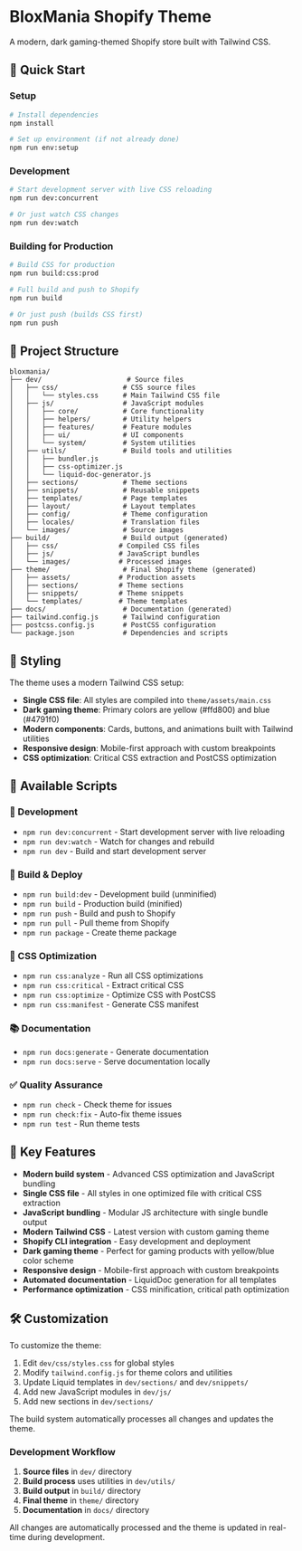 # BloxMania Shopify Theme

A modern, dark gaming-themed Shopify store built with Tailwind CSS.

## 🚀 Quick Start

### Setup
```bash
# Install dependencies
npm install

# Set up environment (if not already done)
npm run env:setup
```

### Development
```bash
# Start development server with live CSS reloading
npm run dev:concurrent

# Or just watch CSS changes
npm run dev:watch
```

### Building for Production
```bash
# Build CSS for production
npm run build:css:prod

# Full build and push to Shopify
npm run build

# Or just push (builds CSS first)
npm run push
```

## 📁 Project Structure

```
bloxmania/
├── dev/                     # Source files
│   ├── css/                # CSS source files
│   │   └── styles.css      # Main Tailwind CSS file
│   ├── js/                 # JavaScript modules
│   │   ├── core/           # Core functionality
│   │   ├── helpers/        # Utility helpers
│   │   ├── features/       # Feature modules
│   │   ├── ui/             # UI components
│   │   └── system/         # System utilities
│   ├── utils/              # Build tools and utilities
│   │   ├── bundler.js
│   │   ├── css-optimizer.js
│   │   └── liquid-doc-generator.js
│   ├── sections/           # Theme sections
│   ├── snippets/           # Reusable snippets
│   ├── templates/          # Page templates
│   ├── layout/             # Layout templates
│   ├── config/             # Theme configuration
│   ├── locales/            # Translation files
│   └── images/             # Source images
├── build/                  # Build output (generated)
│   ├── css/               # Compiled CSS files
│   ├── js/                # JavaScript bundles
│   └── images/            # Processed images
├── theme/                  # Final Shopify theme (generated)
│   ├── assets/            # Production assets
│   ├── sections/          # Theme sections
│   ├── snippets/          # Theme snippets
│   └── templates/         # Theme templates
├── docs/                   # Documentation (generated)
├── tailwind.config.js      # Tailwind configuration
├── postcss.config.js       # PostCSS configuration
└── package.json            # Dependencies and scripts
```

## 🎨 Styling

The theme uses a modern Tailwind CSS setup:

- **Single CSS file**: All styles are compiled into `theme/assets/main.css`
- **Dark gaming theme**: Primary colors are yellow (#ffd800) and blue (#4791f0)
- **Modern components**: Cards, buttons, and animations built with Tailwind utilities
- **Responsive design**: Mobile-first approach with custom breakpoints
- **CSS optimization**: Critical CSS extraction and PostCSS optimization

## 🔧 Available Scripts

### 🚀 Development
- `npm run dev:concurrent` - Start development server with live reloading
- `npm run dev:watch` - Watch for changes and rebuild
- `npm run dev` - Build and start development server

### 🔨 Build & Deploy
- `npm run build:dev` - Development build (unminified)
- `npm run build` - Production build (minified)
- `npm run push` - Build and push to Shopify
- `npm run pull` - Pull theme from Shopify
- `npm run package` - Create theme package

### 🎨 CSS Optimization
- `npm run css:analyze` - Run all CSS optimizations
- `npm run css:critical` - Extract critical CSS
- `npm run css:optimize` - Optimize CSS with PostCSS
- `npm run css:manifest` - Generate CSS manifest

### 📚 Documentation
- `npm run docs:generate` - Generate documentation
- `npm run docs:serve` - Serve documentation locally

### ✅ Quality Assurance
- `npm run check` - Check theme for issues
- `npm run check:fix` - Auto-fix theme issues
- `npm run test` - Run theme tests

## 🎯 Key Features

- **Modern build system** - Advanced CSS optimization and JavaScript bundling
- **Single CSS file** - All styles in one optimized file with critical CSS extraction
- **JavaScript bundling** - Modular JS architecture with single bundle output
- **Modern Tailwind CSS** - Latest version with custom gaming theme
- **Shopify CLI integration** - Easy development and deployment
- **Dark gaming theme** - Perfect for gaming products with yellow/blue color scheme
- **Responsive design** - Mobile-first approach with custom breakpoints
- **Automated documentation** - LiquidDoc generation for all templates
- **Performance optimization** - CSS minification, critical path optimization

## 🛠️ Customization

To customize the theme:

1. Edit `dev/css/styles.css` for global styles
2. Modify `tailwind.config.js` for theme colors and utilities
3. Update Liquid templates in `dev/sections/` and `dev/snippets/`
4. Add new JavaScript modules in `dev/js/`
5. Add new sections in `dev/sections/`

The build system automatically processes all changes and updates the theme.

### Development Workflow

1. **Source files** in `dev/` directory
2. **Build process** uses utilities in `dev/utils/`
3. **Build output** in `build/` directory
4. **Final theme** in `theme/` directory
5. **Documentation** in `docs/` directory

All changes are automatically processed and the theme is updated in real-time during development.
